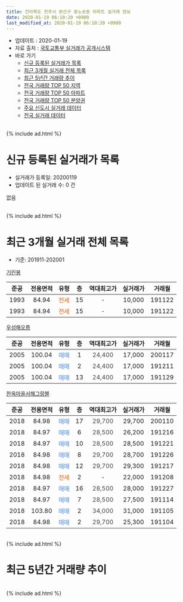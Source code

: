 ```yaml
---
title: 전라북도 전주시 완산구 중노송동 아파트 실거래 정보
date: 2020-01-19 06:10:20 +0900
last_modified_at: 2020-01-19 06:10:20 +0900
---
```


* 업데이트 : 2020-01-19
* 자료 출처 : [국토교통부 실거래가 공개시스템](http://rt.molit.go.kr)
* 바로 가기
    * [신규 등록된 실거래가 목록](#신규-등록된-실거래가-목록)
    * [최근 3개월 실거래 전체 목록](#최근-3개월-실거래-전체-목록)
    * [최근 5년간 거래량 추이](#최근-5년간-거래량-추이)
    * [전국 거래량 TOP 50 지역](https://apt-info.github.io/apt-trade-info/최근-3개월-전국에서-가장-거래가-많이-발생한-지역)
    * [전국 거래량 TOP 50 아파트](https://apt-info.github.io/apt-trade-info/최근-3개월-전국에서-가장-거래가-많이-발생한-아파트)
    * [전국 거래량 TOP 50 분양권](https://apt-info.github.io/apt-trade-info/최근-3개월-전국에서-가장-거래가-많이-발생한-분양권)
    * [주요 신도시 실거래 데이터](https://apt-info.github.io/apt-trade-info/주요-신도시)
    * [전국 실거래 데이터](https://apt-info.github.io/apt-trade-info/전국)
<br>
{% include ad.html %}
<br>

# 신규 등록된 실거래가 목록
* 실거래가 등록일: 20200119
* 업데이트 된 실거래 수: 0 건

없음

<br>
{% include ad.html %}
<br>

# 최근 3개월 실거래 전체 목록
* 기준: 201911-202001


[기린봉](https://search.naver.com/search.naver?query=%EC%A0%84%EB%9D%BC%EB%B6%81%EB%8F%84+%EC%A0%84%EC%A3%BC%EC%8B%9C+%EC%99%84%EC%82%B0%EA%B5%AC+%EC%A4%91%EB%85%B8%EC%86%A1%EB%8F%99+%EA%B8%B0%EB%A6%B0%EB%B4%89)

|준공|전용면적|유형|층|역대최고가|실거래가|거래월|
|:---:|:---:|:---:|:---:|:---:|:---:|:---:|
|1993|84.94|<span style="color:#ff5a00">전세</span>|15|<span style="color:#444444">-</span>|10,000|191122|
|1993|84.94|<span style="color:#ff5a00">전세</span>|15|<span style="color:#444444">-</span>|10,000|191122|

[우성해오름](https://search.naver.com/search.naver?query=%EC%A0%84%EB%9D%BC%EB%B6%81%EB%8F%84+%EC%A0%84%EC%A3%BC%EC%8B%9C+%EC%99%84%EC%82%B0%EA%B5%AC+%EC%A4%91%EB%85%B8%EC%86%A1%EB%8F%99+%EC%9A%B0%EC%84%B1%ED%95%B4%EC%98%A4%EB%A6%84)

|준공|전용면적|유형|층|역대최고가|실거래가|거래월|
|:---:|:---:|:---:|:---:|:---:|:---:|:---:|
|2005|100.04|<span style="color:#4285f3">매매</span>|1|<span style="color:#444444">24,400</span>|17,000|200117|
|2005|100.04|<span style="color:#4285f3">매매</span>|2|<span style="color:#444444">24,400</span>|17,000|191211|
|2005|100.04|<span style="color:#4285f3">매매</span>|13|<span style="color:#444444">24,400</span>|17,000|191129|

[한옥마을서해그랑블](https://search.naver.com/search.naver?query=%EC%A0%84%EB%9D%BC%EB%B6%81%EB%8F%84+%EC%A0%84%EC%A3%BC%EC%8B%9C+%EC%99%84%EC%82%B0%EA%B5%AC+%EC%A4%91%EB%85%B8%EC%86%A1%EB%8F%99+%ED%95%9C%EC%98%A5%EB%A7%88%EC%9D%84%EC%84%9C%ED%95%B4%EA%B7%B8%EB%9E%91%EB%B8%94)

|준공|전용면적|유형|층|역대최고가|실거래가|거래월|
|:---:|:---:|:---:|:---:|:---:|:---:|:---:|
|2018|84.98|<span style="color:#4285f3">매매</span>|17|<span style="color:#444444">29,700</span>|29,700|200110|
|2018|84.97|<span style="color:#4285f3">매매</span>|6|<span style="color:#444444">28,500</span>|26,200|191216|
|2018|84.97|<span style="color:#4285f3">매매</span>|10|<span style="color:#444444">28,500</span>|28,500|191221|
|2018|84.98|<span style="color:#4285f3">매매</span>|8|<span style="color:#444444">29,700</span>|28,700|191226|
|2018|84.98|<span style="color:#4285f3">매매</span>|12|<span style="color:#444444">29,700</span>|29,300|191217|
|2018|84.98|<span style="color:#ff5a00">전세</span>|2|<span style="color:#444444">-</span>|22,000|191208|
|2018|84.97|<span style="color:#4285f3">매매</span>|16|<span style="color:#444444">28,500</span>|28,000|191227|
|2018|84.97|<span style="color:#4285f3">매매</span>|7|<span style="color:#444444">28,500</span>|27,500|191114|
|2018|103.80|<span style="color:#4285f3">매매</span>|2|<span style="color:#444444">34,000</span>|31,000|191105|
|2018|84.98|<span style="color:#4285f3">매매</span>|2|<span style="color:#444444">29,700</span>|25,300|191104|


<br>
{% include ad.html %}
<br>

# 최근 5년간 거래량 추이


<div style="width:100%;">
    <canvas id="deal_progress" height="200"></canvas>
</div>

<script>
new Chart(document.getElementById("deal_progress"), {
    type: 'line',
    data: {
        labels: ['201501','201502','201503','201504','201505','201506','201507','201508','201509','201510','201511','201512','201601','201602','201603','201604','201605','201606','201607','201608','201609','201610','201611','201612','201701','201702','201703','201704','201705','201706','201707','201708','201709','201710','201711','201712','201801','201802','201803','201804','201805','201806','201807','201808','201809','201810','201811','201812','201901','201902','201903','201904','201905','201906','201907','201908','201909','201910','201911','201912','202001'],
        datasets: [{
            label: '매매',
            pointRadius: 1,
            data: [1, 3, 11, 6, 5, 5, 6, 6, 3, 3, 1, 4, 2, 1, 5, 6, 5, 4, 5, 5, 5, 3, 3, 4, 3, 1, 2, 3, 4, 2, 2, 3, 3, 2, 1, 5, 32, 31, 20, 14, 47, 18, 12, 5, 7, 3, 1, 6, 2, 4, 3, 4, 6, 2, 2, 3, 6, 4, 4, 6, 2],
            borderColor: "rgba(255, 201, 14, 1)",
            backgroundColor: "rgba(255, 201, 14, 0.5)",
            fill: false,
            lineTension: 0
        },{
            label: '전월세',
            pointRadius: 1,
            data: [1, 0, 0, 1, 1, 2, 2, 0, 0, 2, 0, 0, 0, 2, 0, 0, 1, 1, 0, 1, 0, 2, 1, 1, 0, 0, 1, 2, 0, 1, 0, 0, 0, 2, 1, 1, 11, 25, 27, 24, 21, 43, 15, 7, 7, 1, 3, 3, 5, 3, 3, 4, 3, 2, 3, 7, 2, 3, 2, 1, 0],
            borderColor: "rgba(0, 141, 185, 1)",
            backgroundColor: "rgba(0, 141, 185, 0.5)",
            fill: false,
            lineTension: 0
        }
        ]
    },
    options: {
        responsive: true,
        title: {
            display: false
        },
        tooltips: {
            mode: 'index',
            intersect: false
        },
        hover: {
            mode: 'nearest',
            intersect: true
        },
        scales: {
            xAxes: [{
                display: true,
                scaleLabel: {
                    display: true,
                    labelString: '년/월'
                }
            }],
            yAxes: [{
                display: true,
                ticks: {
                    suggestedMin: 0,
                },
                scaleLabel: {
                    display: true,
                    labelString: '실거래 수'
                }
            }]
        }
    }
});

</script>


<br>
{% include ad.html %}
<br>

